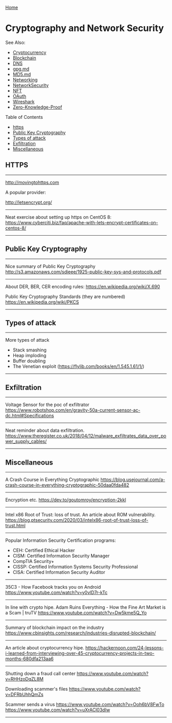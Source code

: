 [Home](Readme.md)
# Cryptography and Network Security

See Also:

  - [Cryptocurrency](Cryptocurrency.md)
  - [Blockchain](Blockchain.md)
  - [DNS](DNS.md)
  - [gpg.md](Gpg.md)
  - [MD5.md](MD5.md)
  - [Networking](Networking.md)
  - [NetworkSecurity](NetworkSecurity.md)
  - [NFT](NFT.md)
  - [OAuth](OAuth.md)
  - [Wireshark](Wireshark.md)
  - [Zero-Knowledge-Proof](ZNP.md)

Table of Contents

  - [https](Cryptocurrency.md##https)
  - [Public Key Cryptography](Cryptography.md#public-key-cryptography)
  - [Types of attack](Cryptography.md#Types-of-attack)
  - [Exfiltration](Cryptography.md#exfiltration)
  - [Miscellaneous](Cryptography.md#miscellaneous)

## HTTPS

---

http://movingtohttps.com

A popular provider:

http://letsencrypt.org/

---

Neat exercise about setting up https on CentOS 8:
https://www.cyberciti.biz/faq/apache-with-lets-encrypt-certificates-on-centos-8/

---

## Public Key Cryptography

---

Nice summary of Public Key Cryptography
http://s3.amazonaws.com/sdieee/1925-public-key-sys-and-protocols.pdf

---

About DER, BER, CER encoding rules:
https://en.wikipedia.org/wiki/X.690

Public Key Cryptography Standards (they are numbered)
https://en.wikipedia.org/wiki/PKCS

---

## Types of attack

---

More types of attack

- Stack smashing
- Heap imploding
- Buffer doubling
- The Venetian exploit (https://flylib.com/books/en/1.545.1.61/1/)

---

## Exfiltration

---

Voltage Sensor for the poc of exfiltrator 
https://www.robotshop.com/en/gravity-50a-current-sensor-ac-dc.html#Specifications

---

Neat reminder about data exfiltration.
https://www.theregister.co.uk/2018/04/12/malware_exfiltrates_data_over_power_supply_cables/

---

## Miscellaneous

---

A Crash Course in Everything Cryptographic
https://blog.usejournal.com/a-crash-course-in-everything-cryptographic-50daa0fda482

---

Encryption etc.
https://dev.to/goutomroy/encryption-2kkl

---

Intel x86 Root of Trust: loss of trust. An article about ROM vulnerability.
https://blog.ptsecurity.com/2020/03/intelx86-root-of-trust-loss-of-trust.html

---

Popular Information Security Certification programs:

 - CEH: Certified Ethical Hacker
 - CISM: Certified Information Security Manager
 - CompTIA Security+
 - CISSP: Certified Information Systems Security Professional
 - CISA: Certified Information Security Auditor

---

35C3 - How Facebook tracks you on Android
https://www.youtube.com/watch?v=y0vlD7r-kTc

---

In line with crypto hipe.
Adam Ruins Everything - How the Fine Art Market is a Scam | truTV
https://www.youtube.com/watch?v=Dw5kme5Q_Yo

---

Summary of blockchain impact on the industry
https://www.cbinsights.com/research/industries-disrupted-blockchain/

---

An article about cryptocurrency hipe.
https://hackernoon.com/24-lessons-i-learned-from-interviewing-over-45-cryptocurrency-projects-in-two-months-680dfa213aa6

---

Shutting down a fraud call center
https://www.youtube.com/watch?v=RHHzoDqZL8M

Downloading scammer's files
https://www.youtube.com/watch?v=DFRbUhhQmZs

Scammer sends a virus
https://www.youtube.com/watch?v=Ooh6bV8FwTo
https://www.youtube.com/watch?v=uXrACl03dIw

---
